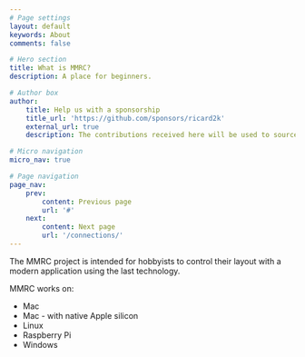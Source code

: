 ```yaml
---
# Page settings
layout: default
keywords: About
comments: false

# Hero section
title: What is MMRC?
description: A place for beginners.

# Author box
author:
    title: Help us with a sponsorship
    title_url: 'https://github.com/sponsors/ricard2k'
    external_url: true
    description: The contributions received here will be used to source different railroad control systems to support connectivity with them.

# Micro navigation
micro_nav: true

# Page navigation
page_nav:
    prev:
        content: Previous page
        url: '#'
    next:
        content: Next page
        url: '/connections/'
---
```

The MMRC project is intended for hobbyists to control their layout with a modern application using the last technology. 

MMRC works on:

- Mac
- Mac - with native Apple silicon
- Linux
- Raspberry Pi
- Windows
